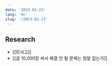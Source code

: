 ```yaml
---
date: '2023-02-23'
lang: 'en'
slug: '/2023-02-23'
---
```


## Research

- [[민사고]]
- [[글 10,000장 써서 해결 안 될 문제는 정말 없는가]]
